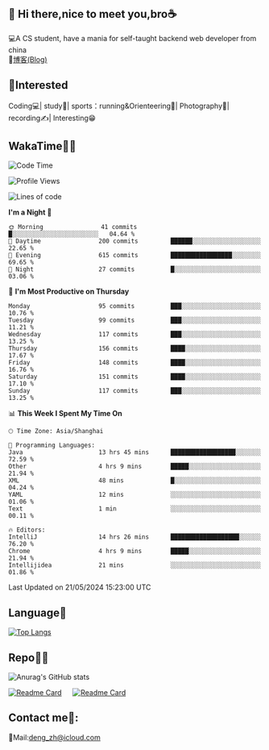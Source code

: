 👋 Hi there,nice to meet you,bro☕
---
💻A CS student, have a mania for self-taught backend web developer from china   
📌[博客(Blog)](https://github.com/HealUP/MyBlog)

 <!-- waka-box start -->
 <!-- waka-box end -->
 
🧲**Interested**
--
Coding💻| study📖| sports：running&Orienteering🏃‍| Photography📸| recording✍️| Interesting😁

WakaTime👨‍💻
---
<!--START_SECTION:waka-->
![Code Time](http://img.shields.io/badge/Code%20Time-1%2C171%20hrs%2058%20mins-blue)

![Profile Views](http://img.shields.io/badge/Profile%20Views-3-blue)

![Lines of code](https://img.shields.io/badge/From%20Hello%20World%20I%27ve%20Written-205.0%20thousand%20lines%20of%20code-blue)

**I'm a Night 🦉** 

```text
🌞 Morning                41 commits          █░░░░░░░░░░░░░░░░░░░░░░░░   04.64 % 
🌆 Daytime                200 commits         ██████░░░░░░░░░░░░░░░░░░░   22.65 % 
🌃 Evening                615 commits         █████████████████░░░░░░░░   69.65 % 
🌙 Night                  27 commits          █░░░░░░░░░░░░░░░░░░░░░░░░   03.06 % 
```
📅 **I'm Most Productive on Thursday** 

```text
Monday                   95 commits          ███░░░░░░░░░░░░░░░░░░░░░░   10.76 % 
Tuesday                  99 commits          ███░░░░░░░░░░░░░░░░░░░░░░   11.21 % 
Wednesday                117 commits         ███░░░░░░░░░░░░░░░░░░░░░░   13.25 % 
Thursday                 156 commits         ████░░░░░░░░░░░░░░░░░░░░░   17.67 % 
Friday                   148 commits         ████░░░░░░░░░░░░░░░░░░░░░   16.76 % 
Saturday                 151 commits         ████░░░░░░░░░░░░░░░░░░░░░   17.10 % 
Sunday                   117 commits         ███░░░░░░░░░░░░░░░░░░░░░░   13.25 % 
```


📊 **This Week I Spent My Time On** 

```text
🕑︎ Time Zone: Asia/Shanghai

💬 Programming Languages: 
Java                     13 hrs 45 mins      ██████████████████░░░░░░░   72.59 % 
Other                    4 hrs 9 mins        █████░░░░░░░░░░░░░░░░░░░░   21.94 % 
XML                      48 mins             █░░░░░░░░░░░░░░░░░░░░░░░░   04.24 % 
YAML                     12 mins             ░░░░░░░░░░░░░░░░░░░░░░░░░   01.06 % 
Text                     1 min               ░░░░░░░░░░░░░░░░░░░░░░░░░   00.11 % 

🔥 Editors: 
IntelliJ                 14 hrs 26 mins      ███████████████████░░░░░░   76.20 % 
Chrome                   4 hrs 9 mins        █████░░░░░░░░░░░░░░░░░░░░   21.94 % 
Intellijidea             21 mins             ░░░░░░░░░░░░░░░░░░░░░░░░░   01.86 % 
```


 Last Updated on 21/05/2024 15:23:00 UTC
<!--END_SECTION:waka-->

Language🚀
---
[![Top Langs](https://github-readme-stats.vercel.app/api/top-langs/?username=HealUP&layout=compact&hide_border=true)](https://github.com/HealUP)

Repo🧑‍💻
---
![Anurag's GitHub stats](https://github-readme-stats.vercel.app/api?username=HealUP&count_private=true&show_icons=true&theme=gruvbox&hide_border=true) 

[![Readme Card](https://github-readme-stats.vercel.app/api/pin/?username=HealUP&repo=InternetEy&theme=transparent)](https://github.com/HealUP/InternetEy) &emsp;
[![Readme Card](https://github-readme-stats.vercel.app/api/pin/?username=HealUP&repo=CampusExperience&theme=transparent)](https://github.com/HealUP/CampusExperience)


Contact me📱:
---
📮Mail:deng_zh@icloud.com  
